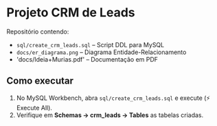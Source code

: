 # Projeto CRM de Leads

Repositório contendo:

- `sql/create_crm_leads.sql` – Script DDL para MySQL  
- `docs/er_diagrama.png` – Diagrama Entidade-Relacionamento  
- 'docs/Ideia+Murias.pdf' – Documentação em PDF
 
## Como executar

1. No MySQL Workbench, abra `sql/create_crm_leads.sql` e execute (⚡ Execute All).  
2. Verifique em **Schemas → crm_leads → Tables** as tabelas criadas.
